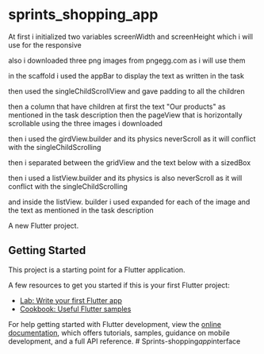 # sprints_shopping_app

At first i initialized two variables screenWidth and screenHeight which i will use for the responsive 

also i downloaded three png images from pngegg.com as i will use them

in the scaffold i used the appBar to display the text as written in the task 

then used the singleChildScrollView and gave padding to all the children

then a column that have children at first the text "Our products" as mentioned in the task description
then the pageView that is horizontally scrollable using the three images i downloaded 
 
then i used the girdView.builder and its physics neverScroll as it will conflict with the singleChildScrolling

then i separated between the gridView and the text below with a sizedBox 

then i used a listView.builder and its physics is also neverScroll as it will conflict with the singleChildScrolling

and inside the listView. builder i used expanded for each of the image and the text as mentioned in the task description 

A new Flutter project.

## Getting Started

This project is a starting point for a Flutter application.

A few resources to get you started if this is your first Flutter project:

- [Lab: Write your first Flutter app](https://docs.flutter.dev/get-started/codelab)
- [Cookbook: Useful Flutter samples](https://docs.flutter.dev/cookbook)

For help getting started with Flutter development, view the
[online documentation](https://docs.flutter.dev/), which offers tutorials,
samples, guidance on mobile development, and a full API reference.
#   S p r i n t s - s h o p p i n g _ a p p _ i n t e r f a c e  
 